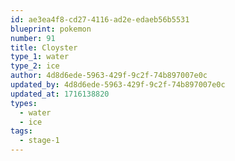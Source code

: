 ```yaml
---
id: ae3ea4f8-cd27-4116-ad2e-edaeb56b5531
blueprint: pokemon
number: 91
title: Cloyster
type_1: water
type_2: ice
author: 4d8d6ede-5963-429f-9c2f-74b897007e0c
updated_by: 4d8d6ede-5963-429f-9c2f-74b897007e0c
updated_at: 1716138820
types:
  - water
  - ice
tags:
  - stage-1
---
```

